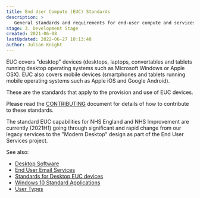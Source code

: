 ```yaml
---
title: End User Compute (EUC) Standards
description: >
   General standards and requirements for end-user compute and services.
stage: 3. Development Stage
created: 2021-06-08
lastUpdated: 2022-06-27 10:13:48
author: Julian Knight
---
```


EUC covers "desktop" devices (desktops, laptops, convertables and tablets running desktop operating systems such as Microsoft Windows or Apple OSX).
EUC also covers mobile devices (smartphones and tablets running mobile operating systems such as Apple iOS and Google Android).

These are the standards that apply to the provision and use of EUC devices.

Please read the [CONTRIBUTING](CONTRIBUTING.md) document for details of how to contribute to these standards.

The standard EUC capabilities for NHS England and NHS Improvement are currently (2021H1) going through significant and rapid change from our legacy services to the "Modern Desktop" design as part of the End User Services project.

See also:

* [Desktop Software](euc/desktop-software)
* [End User Email Services](euc/email)
* [Standards for Desktop EUC devices](euc/desktop-devices.md)
* [Windows 10 Standard Applications](euc/windows-10-standard-apps.md)
* [User Types](euc/user-types)
